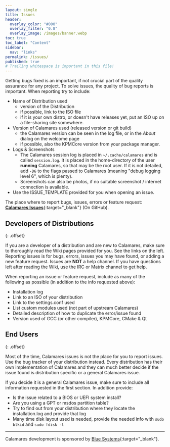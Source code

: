 ```yaml
---
layout: single
title: Issues
header:
  overlay_color: "#000"
  overlay_filter: "0.8"
  overlay_image: /images/banner.webp
toc: true
toc_label: "Content"
sidebar:
  nav: "links"
permalink: /issues/
published: true
# Trailing whitespace is important in this file!
---
```


Getting bugs fixed is an important, if not crucial part of the quality assurance for any project. To solve issues, the quality of bug reports is important.  When reporting try to include:

* Name of Distribution used
  * version of the Distribution
  * if possible, link to the ISO file
  * if it is your own distro, or doesn't have releases yet, put an ISO
    up on a file-sharing site somewhere.
* Version of Calamares used (released version or git build)
  * the Calamares version can be seen in the log file, or in the *About* dialog
    on the welcome page
  * if possible, also the KPMCore version from your package manager.
* Logs & Screenshots
  * The Calamares session log is placed in `~/.cache/calamares` and is called `session.log`.
    It is placed in the home-directory of the user **running** Calamares, so
    that may be the root user. If it is not detailed, add `-D6` to the
    flags passed to Calamares (meaning "debug logging level 6", which is plenty).
  * Screenshots can also be photos, if no suitable screenshot / internet connection is available.
* Use the ISSUE_TEMPLATE provided for you when opening an issue.

The place where to report bugs, issues, errors or feature request:  
[**Calamares Issues**](https://github.com/calamares/calamares/issues){:target="_blank"}   (On GitHub).

## Developers of Distributions
{: .offset}

If you are a developer of a distribution and are new to Calamares, make sure to thoroughly read the Wiki pages provided for you.  See the links on the left.  Reporting issues is for bugs, errors, issues you may have found, or adding a new feature request.  Issues are **NOT** a help channel.  If you have questions left after reading the Wiki,
use the IRC or Matrix channel to get help.

When reporting an issue or feature request, include as many of the following as possible (in addition to the info requested above):

* Installation log
* Link to an ISO of your distribution
* Link to the settings.conf used
* List custom modules used (not part of upstream Calamares)
* Detailed description of how to duplicate the error/issue found
* Version used of GCC (or other compiler), KPMCore, CMake & Qt


## End Users
{: .offset}

Most of the time, Calamares issues is not the place for you to report issues.
Use the bug tracker of your distribution instead.
Every distribution has their own implementation of Calamares and they can much better decide if the issue found is distribution specific or a general Calamares issue.

If you decide it is a general Calamares issue, make sure to include all information requested in the first section.  In addition provide:

* Is the issue related to a BIOS or UEFI system install?
* Are you using a GPT or msdos partition table?
* Try to find out from your distribution where they locate the installation.log and provide that log
* Many time disk layout used is needed, provide the needed info with `sudo blkid` and `sudo fdisk -l`

---

Calamares development is sponsored by [Blue Systems](https://www.blue-systems.com/){:target="_blank"}.
